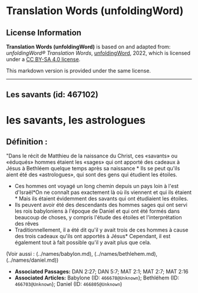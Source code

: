 # Translation Words (unfoldingWord)

## License Information

**Translation Words (unfoldingWord)** is based on and adapted from: _unfoldingWord® Translation Words_, [unfoldingWord](https://unfoldingword.org/utw), 2022, which is licensed under a [CC BY-SA 4.0 license](https://creativecommons.org/licenses/by-sa/4.0/legalcode.en).

This markdown version is provided under the same license.



--------------------------------

## Les savants (id: 467102)

les savants, les astrologues
============================

Définition :
------------

"Dans le récit de Matthieu de la naissance du Christ, ces «savants» ou «éduqués» hommes étaient les «sages» qui ont apporté des cadeaux à Jésus à Bethléem quelque temps après sa naissance \* Ils se peut qu'ils aient été des «astrologues», qui sont des gens qui étudient les étoiles.

* Ces hommes ont voyagé un long chemin depuis un pays loin à l'est d'Israël\*On ne connaît pas exactement là où ils viennent et qui ils étaient \* Mais ils étaient évidemment des savants qui ont étudiaient les étoiles.
* Ils peuvent avoir été des descendants des hommes sages qui ont servi les rois babyloniens à l'époque de Daniel et qui ont été formés dans beaucoup de choses, y compris l'étude des étoiles et l'interprétation des rêves
* Traditionnellement, il a été dit qu'il y avait trois de ces hommes à cause des trois cadeaux qu'ils ont apportés à Jésus\* Cependant, il est également tout à fait possible qu'il y avait plus que cela.

(Voir aussi : (../names/babylon.md), (../names/bethlehem.md), (../names/daniel.md))

* **Associated Passages:** DAN 2:27; DAN 5:7; MAT 2:1; MAT 2:7; MAT 2:16
* **Associated Articles:** Babylone (ID: `466678@Unknown`); Bethléhem (ID: `466703@Unknown`); Daniel (ID: `466805@Unknown`)

